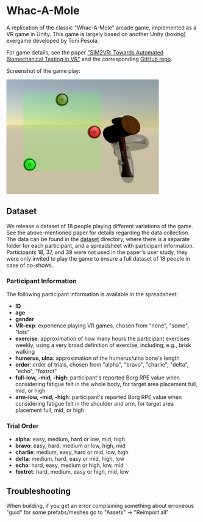 # Whac-A-Mole

A replication of the classic "Whac-A-Mole" arcade game, implemented as a VR game in Unity. This game is largely based on another Unity (boxing) exergame developed by Toni Pesola. 

For game details, see the paper ["SIM2VR: Towards Automated Biomechanical Testing in VR"](todo:add-link) and the corresponding [GitHub repo](https://github.com/fl0fischer/sim2vr).

Screenshot of the game play:

<img src="figs/game-play.png" alt="A VR scene depicting the game play: a green target area is shown in front of the player with three circular targets" width="400"/>

## Dataset

We release a dataset of 18 people playing different variations of the game. See the above-mentioned paper for details regarding the data collection. The data can be found in the [dataset](https://github.com/aikkala/whac-a-mole/tree/main/dataset) directory, where there is a separate folder for each participant, and a spreadsheet with participant information. Participants 18, 37, and 39 were not used in the paper's user study, they were only invited to play the game to ensure a full dataset of 18 people in case of no-shows.


### Participant Information

The following participant information is available in the spreadsheet: 

- **ID**
- **age**
- **gender**
- **VR-exp**: experience playing VR games, chosen from "none", "some", "lots"
- **exercise**: approximation of how many hours the participant exercises weekly, using a very broad definition of exercise, including, e.g., brisk walking
- **humerus, ulna**: approximation of the humerus/ulna bone's length
- **order**: order of trials, chosen from "alpha", "bravo", "charlie", "delta", "echo", "foxtrot"
- **full-low, -mid, -high**: participant's reported Borg RPE value when considering fatigue felt in the whole body, for target area placement full, mid, or high
- **arm-low, -mid, -high**: participant's reported Borg RPE value when considering fatigue felt in the shoulder and arm, for target area placement full, mid, or high

### Trial Order

- **alpha**: easy, medium, hard or low, mid, high
- **bravo**: easy, hard, medium or low, high, mid
- **charlie**: medium, easy, hard or mid, low, high
- **delta**: medium, hard, easy or mid, high, low
- **echo**: hard, easy, medium or high, low, mid
- **foxtrot**: hard, medium, easy or high, mid, low

## Troubleshooting

When building, if you get an error complaining something about erroneous "guid" for some prefabs/meshes go to "Assets" -> "Reimport all"
